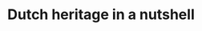 ﻿---
layout: data-item
category: data
permalink: data/dutch-heritage-in-a-nutshell
title: Dutch heritage in a nutshell
provider: Museon
description: An extensive and striking variety of documents of Dutch ethnographic, scientific, cultural, popular and colonial heritage
contact: info@museon.nl
portal: "http://www.europeana.eu/portal/search.html?query=europeana_collectionName%3A2021657*&rows=96" 
console: "http://labs.europeana.eu/api/console/?function=search&query=europeana_collectionName%3A2021657*&rows=96"
providerurl: "http://cc.museon.nl/"
imageurl: 
  - "/img/datasets/2021657_Museon.jpg"
tags:
- Artefacts
- Illustrations

licenses:
  - Creative Commons Attribution 
---